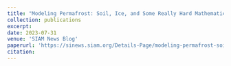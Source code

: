 ```yaml
---
title: "Modeling Permafrost: Soil, Ice, and Some Really Hard Mathematics"
collection: publications
excerpt:
date: 2023-07-31
venue: 'SIAM News Blog'
paperurl: 'https://sinews.siam.org/Details-Page/modeling-permafrost-soil-ice-and-some-really-hard-mathematics'
citation:
---
```

